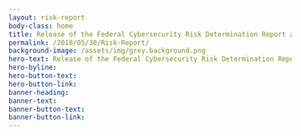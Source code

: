 ```yaml
---
layout: risk-report
body-class: home
title: Release of the Federal Cybersecurity Risk Determination Report and Action Plan to the President of the United States
permalink: /2018/05/30/Risk-Report/
background-image: /assets/img/grey.background.png
hero-text: Release of the Federal Cybersecurity Risk Determination Report and Action Plan to the President of the United States
hero-byline:
hero-button-text: 
hero-button-link: 
banner-heading: 
banner-text: 
banner-button-text: 
banner-button-link: 
---
```

